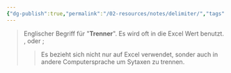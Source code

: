 ```yaml
---
{"dg-publish":true,"permalink":"/02-resources/notes/delimiter/","tags":["code"],"noteIcon":"","updated":"2025-07-12T13:31:41.294+02:00"}
---
```


> Englischer Begriff für "**Trenner**".
> Es wird oft in die Excel Wert benutzt.
> ${,}$ oder ${;}$
>>Es bezieht sich nicht nur auf Excel verwendet, sonder auch in andere Computersprache um Sytaxen zu trennen. 
